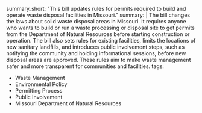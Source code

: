 summary_short: "This bill updates rules for permits required to build and operate waste disposal facilities in Missouri."
summary: |
  The bill changes the laws about solid waste disposal areas in Missouri. It requires anyone who wants to build or run a waste processing or disposal site to get permits from the Department of Natural Resources before starting construction or operation. The bill also sets rules for existing facilities, limits the locations of new sanitary landfills, and introduces public involvement steps, such as notifying the community and holding informational sessions, before new disposal areas are approved. These rules aim to make waste management safer and more transparent for communities and facilities.
tags:
  - Waste Management
  - Environmental Policy
  - Permitting Process
  - Public Involvement
  - Missouri Department of Natural Resources
